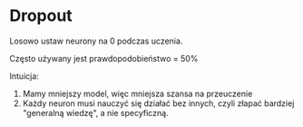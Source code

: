 # Dropout

Losowo ustaw neurony na 0 podczas uczenia.

Często używany jest prawdopodobieństwo = 50%

Intuicja:

1. Mamy mniejszy model, więc mniejsza szansa na przeuczenie
2. Każdy neuron musi nauczyć się działać bez innych, czyli złapać bardziej "generalną wiedzę", a nie specyficzną.
 